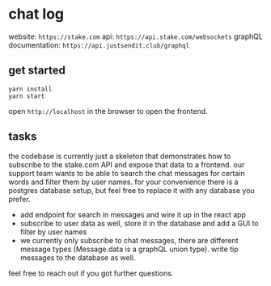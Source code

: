 # chat log

website: `https://stake.com`
api: `https://api.stake.com/websockets`
graphQL documentation: `https://api.justsendit.club/graphql`

## get started

```
yarn install
yarn start
```

open `http://localhost` in the browser to open the frontend.

## tasks

the codebase is currently just a skeleton that demonstrates how to subscribe to the stake.com API and expose that data to a frontend.
our support team wants to be able to search the chat messages for certain words and filter them by user names.
for your convenience there is a postgres database setup, but feel free to replace it with any database you prefer.

- add endpoint for search in messages and wire it up in the react app
- subscribe to user data as well, store it in the database and add a GUI to filter by user names
- we currently only subscribe to chat messages, there are different message types (Message.data is a graphQL union type). write tip messages to the database as well.

feel free to reach out if you got further questions.

